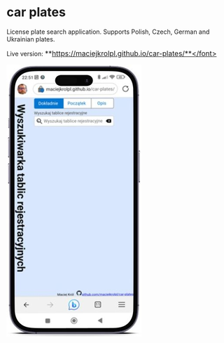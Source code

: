 # car plates

License plate search application. Supports Polish, Czech, German and Ukrainian plates.

Live version:
<font size="3">**https://maciejkrolpl.github.io/car-plates/**</font>

![Mobile screenshot](mockup.jpg)